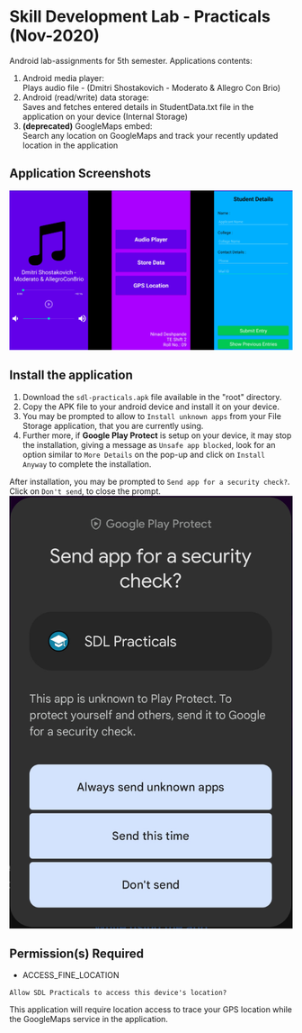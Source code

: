 # Skill Development Lab - Practicals (Nov-2020)

Android lab-assignments for 5th semester. Applications contents:
1. Android media player:\
   Plays audio file - (Dmitri Shostakovich - Moderato & Allegro Con Brio)
2. Android (read/write) data storage:\
   Saves and fetches entered details in StudentData.txt file in the application on your device (Internal Storage)
3. **(deprecated)** GoogleMaps embed:\
   Search any location on GoogleMaps and track your recently updated location in the application

## Application Screenshots

![Audio Player - HomePage - Android Storage application](assets/images/sdl_practicals_screenshots.jpg)

## Install the application

1. Download the `sdl-practicals.apk` file available in the "root" directory.
2. Copy the APK file to your android device and install it on your device.
3. You may be prompted to allow to `Install unknown apps` from your File Storage application, that you are currently using.
4. Further more, if **Google Play Protect** is setup on your device, it may stop the installation, giving a message as `Unsafe app blocked`, look for an option similar to `More Details` on the pop-up and click on `Install Anyway` to complete the installation.

After installation, you may be prompted to `Send app for a security check?`. Click on `Don't send`, to close the prompt.
![security check prompt](assets/images/security_check_prompt.jpg)

## Permission(s) Required

- ACCESS_FINE_LOCATION
```
Allow SDL Practicals to access this device's location?
```
This application will require location access to trace your GPS location while the GoogleMaps service in the application.
